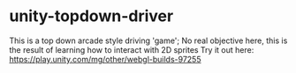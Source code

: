 # unity-topdown-driver
This is a top down arcade style driving 'game'; No real objective here, this is the result of learning how to interact with 2D sprites
Try it out here: https://play.unity.com/mg/other/webgl-builds-97255
